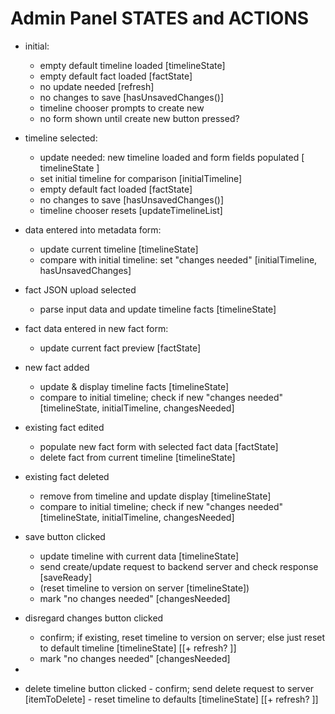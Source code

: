 # Admin Panel STATES and ACTIONS

- initial: 
    - empty default timeline loaded [timelineState]
    - empty default fact loaded [factState]
    - no update needed [refresh]
    - no changes to save [hasUnsavedChanges()]
    - timeline chooser prompts to create new
    - no form shown until create new button pressed?

- timeline selected:
    - update needed: new timeline loaded and form fields populated [
      timelineState ]
	- set initial timeline for comparison [initialTimeline]
	- empty default fact loaded [factState]
	- no changes to save [hasUnsavedChanges()]
	- timeline chooser resets [updateTimelineList]
 
- data entered into metadata form:
	- update current timeline [timelineState]
    - compare with initial timeline: set "changes needed" [initialTimeline,
      hasUnsavedChanges]
 
- fact JSON upload selected
	- parse input data and update timeline facts [timelineState]
 
- fact data entered in new fact form:
	- update current fact preview [factState]
 
 
- new fact added
	- update & display timeline facts [timelineState]
    - compare to initial timeline; check if new "changes needed"
      [timelineState, initialTimeline, changesNeeded]
 
- existing fact edited 
	- populate new fact form with selected fact data [factState]
	- delete fact from current timeline [timelineState]
 
- existing fact deleted
	- remove from timeline and update display [timelineState]
    - compare to initial timeline; check if new "changes needed"
      [timelineState, initialTimeline, changesNeeded]

- save button clicked
	- update timeline with current data [timelineState]
    - send create/update request to backend server and check response
      [saveReady]
	- (reset timeline to version on server [timelineState])
	- mark "no changes needed" [changesNeeded]
 
- disregard changes button clicked
    - confirm; if existing, reset timeline to version on server; else just
      reset to default timeline [timelineState] [[+ refresh? ]]
	- mark "no changes needed" [changesNeeded]
- 
-  delete timeline button clicked
         - confirm; send delete request to server [itemToDelete]
         - reset timeline to defaults [timelineState] [[+ refresh? ]]



